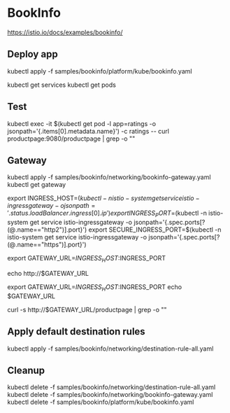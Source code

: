 # BookInfo

https://istio.io/docs/examples/bookinfo/

## Deploy app

kubectl apply -f samples/bookinfo/platform/kube/bookinfo.yaml

kubectl get services
kubectl get pods

## Test

kubectl exec -it $(kubectl get pod -l app=ratings -o jsonpath='{.items[0].metadata.name}') -c ratings -- curl productpage:9080/productpage | grep -o "<title>.*</title>"

## Gateway

kubectl apply -f samples/bookinfo/networking/bookinfo-gateway.yaml
kubectl get gateway

export INGRESS_HOST=$(kubectl -n istio-system get service istio-ingressgateway -o jsonpath='{.status.loadBalancer.ingress[0].ip}')
export INGRESS_PORT=$(kubectl -n istio-system get service istio-ingressgateway -o jsonpath='{.spec.ports[?(@.name=="http2")].port}')
export SECURE_INGRESS_PORT=$(kubectl -n istio-system get service istio-ingressgateway -o jsonpath='{.spec.ports[?(@.name=="https")].port}')

export GATEWAY_URL=$INGRESS_HOST:$INGRESS_PORT

echo http://$GATEWAY_URL

export GATEWAY_URL=$INGRESS_HOST:$INGRESS_PORT
echo $GATEWAY_URL

curl -s http://$GATEWAY_URL/productpage | grep -o "<title>.*</title>"

## Apply default destination rules

kubectl apply -f samples/bookinfo/networking/destination-rule-all.yaml

## Cleanup

kubectl delete -f samples/bookinfo/networking/destination-rule-all.yaml
kubectl delete -f samples/bookinfo/networking/bookinfo-gateway.yaml
kubectl delete -f samples/bookinfo/platform/kube/bookinfo.yaml


